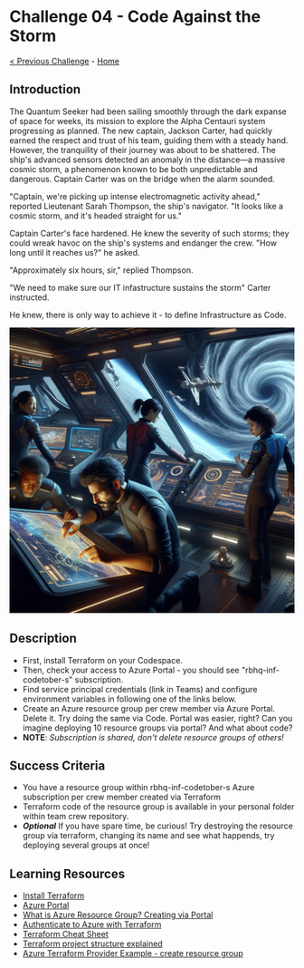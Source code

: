 # Challenge 04 - Code Against the Storm

[< Previous Challenge](Challenge-03.md) - [Home](../README.md)

## Introduction

The Quantum Seeker had been sailing smoothly through the dark expanse of space for weeks, its mission to explore the Alpha Centauri system progressing as planned. The new captain, Jackson Carter, had quickly earned the respect and trust of his team, guiding them with a steady hand. However, the tranquility of their journey was about to be shattered. The ship's advanced sensors detected an anomaly in the distance—a massive cosmic storm, a phenomenon known to be both unpredictable and dangerous. Captain Carter was on the bridge when the alarm sounded.

"Captain, we're picking up intense electromagnetic activity ahead," reported Lieutenant Sarah Thompson, the ship's navigator. "It looks like a cosmic storm, and it's headed straight for us."

Captain Carter's face hardened. He knew the severity of such storms; they could wreak havoc on the ship's systems and endanger the crew. "How long until it reaches us?" he asked.

"Approximately six hours, sir," replied Thompson.

"We need to make sure our IT infastructure sustains the storm" Carter instructed.

He knew, there is only way to achieve it - to define Infrastructure as Code.

<img src="images/spaceship-iac.png" width="512"/>

## Description

- First, install Terraform on your Codespace.
- Then, check your access to Azure Portal - you should see "rbhq-inf-codetober-s" subscription.
- Find service principal credentials (link in Teams) and configure environment variables in following one of the links below. 
- Create an Azure resource group per crew member via Azure Portal. Delete it. Try doing the same via Code. Portal was easier, right? Can you imagine deploying 10 resource groups via portal? And what about code?
- **NOTE**: _Subscription is shared, don't delete resource groups of others!_

## Success Criteria

- You have a resource group within rbhq-inf-codetober-s Azure subscription per crew member created via Terraform
- Terraform code of the resource group is available in your personal folder within team crew repository.
- ***Optional*** If you have spare time, be curious! Try destroying the resource group via terraform, changing its name and see what happends, try deploying several groups at once!

## Learning Resources

- [Install Terraform](https://developer.hashicorp.com/terraform/tutorials/aws-get-started/install-cli)
- [Azure Portal](https://portal.azure.com)
- [What is Azure Resource Group? Creating via Portal](https://learn.microsoft.com/en-us/azure/azure-resource-manager/management/manage-resource-groups-portal#what-is-a-resource-group)
- [Authenticate to Azure with Terraform](https://learn.microsoft.com/en-us/azure/developer/terraform/authenticate-to-azure-with-service-principle?tabs=bash#specify-service-principal-credentials-in-environment-variables)
- [Terraform Cheat Sheet](https://spacelift.io/blog/terraform-commands-cheat-sheet)
- [Terraform project structure explained](https://spacelift.io/blog/terraform-files)
- [Azure Terraform Provider Example - create resource group](https://registry.terraform.io/providers/hashicorp/azurerm/latest/docs#example-usage)
